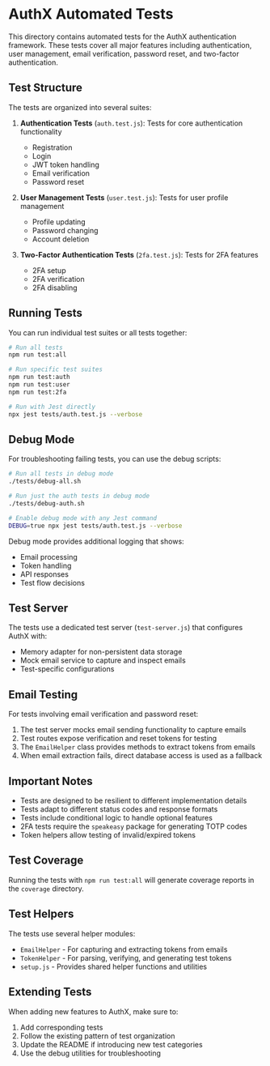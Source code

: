 # AuthX Automated Tests

This directory contains automated tests for the AuthX authentication framework. These tests cover all major features including authentication, user management, email verification, password reset, and two-factor authentication.

## Test Structure

The tests are organized into several suites:

1. **Authentication Tests** (`auth.test.js`): Tests for core authentication functionality
   - Registration
   - Login
   - JWT token handling
   - Email verification
   - Password reset

2. **User Management Tests** (`user.test.js`): Tests for user profile management
   - Profile updating
   - Password changing
   - Account deletion

3. **Two-Factor Authentication Tests** (`2fa.test.js`): Tests for 2FA features
   - 2FA setup
   - 2FA verification
   - 2FA disabling

## Running Tests

You can run individual test suites or all tests together:

```bash
# Run all tests
npm run test:all

# Run specific test suites
npm run test:auth
npm run test:user
npm run test:2fa

# Run with Jest directly
npx jest tests/auth.test.js --verbose
```

## Debug Mode

For troubleshooting failing tests, you can use the debug scripts:

```bash
# Run all tests in debug mode
./tests/debug-all.sh

# Run just the auth tests in debug mode
./tests/debug-auth.sh

# Enable debug mode with any Jest command
DEBUG=true npx jest tests/auth.test.js --verbose
```

Debug mode provides additional logging that shows:
- Email processing
- Token handling
- API responses
- Test flow decisions

## Test Server

The tests use a dedicated test server (`test-server.js`) that configures AuthX with:

- Memory adapter for non-persistent data storage
- Mock email service to capture and inspect emails
- Test-specific configurations

## Email Testing

For tests involving email verification and password reset:

1. The test server mocks email sending functionality to capture emails
2. Test routes expose verification and reset tokens for testing
3. The `EmailHelper` class provides methods to extract tokens from emails
4. When email extraction fails, direct database access is used as a fallback

## Important Notes

- Tests are designed to be resilient to different implementation details
- Tests adapt to different status codes and response formats
- Tests include conditional logic to handle optional features
- 2FA tests require the `speakeasy` package for generating TOTP codes
- Token helpers allow testing of invalid/expired tokens

## Test Coverage

Running the tests with `npm run test:all` will generate coverage reports in the `coverage` directory.

## Test Helpers

The tests use several helper modules:

- `EmailHelper` - For capturing and extracting tokens from emails
- `TokenHelper` - For parsing, verifying, and generating test tokens
- `setup.js` - Provides shared helper functions and utilities

## Extending Tests

When adding new features to AuthX, make sure to:

1. Add corresponding tests
2. Follow the existing pattern of test organization
3. Update the README if introducing new test categories
4. Use the debug utilities for troubleshooting 